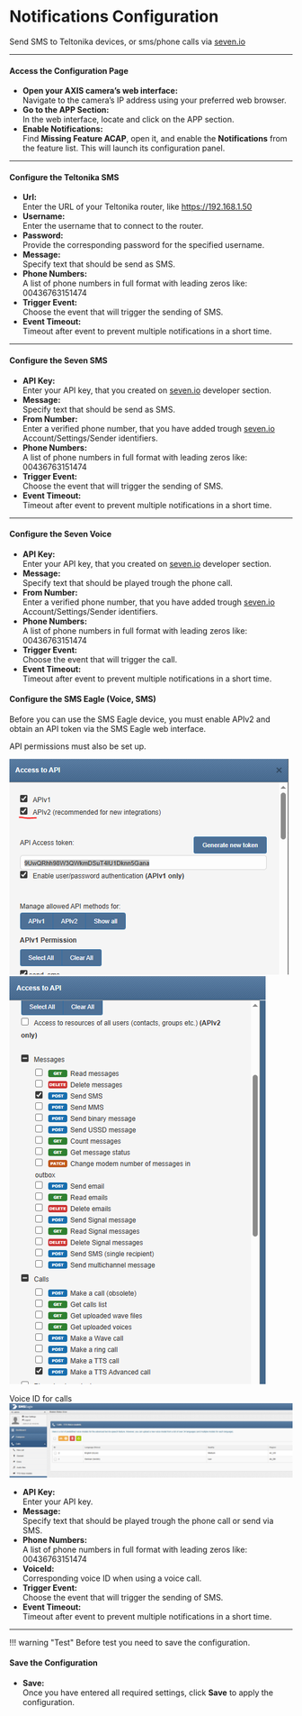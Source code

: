 # Notifications Configuration

Send SMS to Teltonika devices, or sms/phone calls via [seven.io](https://seven.io/)

---

#### Access the Configuration Page

- **Open your AXIS camera’s web interface:**  
  Navigate to the camera’s IP address using your preferred web browser.
- **Go to the APP Section:**  
  In the web interface, locate and click on the APP section.
- **Enable Notifications:**  
  Find **Missing Feature ACAP**, open it, and enable the **Notifications** from the feature list. This will launch its configuration panel.

---

#### Configure the Teltonika SMS

- **Url:**  
  Enter the URL of your Teltonika router, like https://192.168.1.50
- **Username:**  
  Enter the username that to connect to the router.
- **Password:**  
  Provide the corresponding password for the specified username.
- **Message:**  
  Specify text that should be send as SMS.
- **Phone Numbers:**  
  A list of phone numbers in full format with leading zeros like: 00436763151474
- **Trigger Event:**  
  Choose the event that will trigger the sending of SMS.
- **Event Timeout:**  
  Timeout after event to prevent multiple notifications in a short time.

---

#### Configure the Seven SMS

- **API Key:**  
  Enter your API key, that you created on [seven.io](https://seven.io/) developer section.
- **Message:**  
  Specify text that should be send as SMS.
- **From Number:**  
  Enter a verified phone number, that you have added trough [seven.io](https://seven.io/) Account/Settings/Sender identifiers.
- **Phone Numbers:**  
  A list of phone numbers in full format with leading zeros like: 00436763151474
- **Trigger Event:**  
  Choose the event that will trigger the sending of SMS.
- **Event Timeout:**  
  Timeout after event to prevent multiple notifications in a short time.

---

#### Configure the Seven Voice

- **API Key:**  
  Enter your API key, that you created on [seven.io](https://seven.io/) developer section.
- **Message:**  
  Specify text that should be played trough the phone call.
- **From Number:**  
  Enter a verified phone number, that you have added trough [seven.io](https://seven.io/) Account/Settings/Sender identifiers.
- **Phone Numbers:**  
  A list of phone numbers in full format with leading zeros like: 00436763151474
- **Trigger Event:**  
  Choose the event that will trigger the call.
- **Event Timeout:**  
  Timeout after event to prevent multiple notifications in a short time.

#### Configure the SMS Eagle (Voice, SMS)

Before you can use the SMS Eagle device, you must enable APIv2 and obtain an API token via the SMS Eagle web interface.

API permissions must also be set up.

[![](notifications/token.PNG)](notifications/token.PNG)
[![](notifications/access.PNG)](notifications/access.PNG)

Voice ID for calls
[![](notifications/voice_models.PNG)](notifications/voice_models.PNG)

- **API Key:**  
  Enter your API key.
- **Message:**  
  Specify text that should be played trough the phone call or send via SMS.
- **Phone Numbers:**  
  A list of phone numbers in full format with leading zeros like: 00436763151474
- **VoiceId:**  
  Corresponding voice ID when using a voice call.
- **Trigger Event:**  
  Choose the event that will trigger the sending of SMS.
- **Event Timeout:**  
  Timeout after event to prevent multiple notifications in a short time.

---

!!! warning "Test" 
    Before test you need to save the configuration.

#### Save the Configuration

- **Save:**  
  Once you have entered all required settings, click **Save** to apply the configuration.

